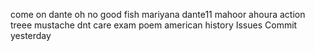come on
dante 
oh no 
good fish
mariyana
dante11
mahoor
ahoura
action
treee
mustache
dnt care
exam poem
american
history
Issues Commit
yesterday
